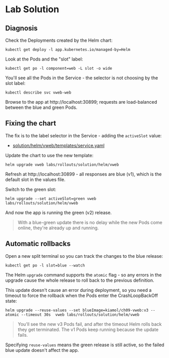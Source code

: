 # Lab Solution

## Diagnosis

Check the Deployments created by the Helm chart:

```
kubectl get deploy -l app.kubernetes.io/managed-by=Helm
```

Look at the Pods and the "slot" label:

```
kubectl get po -l component=web -L slot -o wide
```

You'll see all the Pods in the Service - the selector is not choosing by the slot label:

```
kubectl describe svc vweb-web
```

Browse to the app at http://localhost:30899; requests are load-balanced between the blue and green Pods.

## Fixing the chart

The fix is to the label selector in the Service - adding the `activeSlot` value:

- [solution/helm/vweb/templates/service.yaml](./solution/helm/vweb/templates/service.yaml)

Update the chart to use the new template:

```
helm upgrade vweb labs/rollouts/solution/helm/vweb
```

Refresh at http://localhost:30899 - all responses are blue (v1), which is the default slot in the values file.

Switch to the green slot:

```
helm upgrade --set activeSlot=green vweb labs/rollouts/solution/helm/vweb
```

And now the app is running the green (v2) release.

> With a blue-green update there is no delay while the new Pods come online, they're already up and running.

## Automatic rollbacks

Open a new split terminal so you can track the changes to the blue release:

```
kubectl get po -l slot=blue --watch
```

The Helm `upgrade` command supports the `atomic` flag - so any errors in the upgrade cause the whole release to roll back to the previous definition.

This update doesn't cause an error during deployment, so you need a timeout to force the rollback when the Pods enter the CrashLoopBackOff state:

```
helm upgrade --reuse-values --set blueImage=kiamol/ch09-vweb:v3 --atomic --timeout 30s  vweb labs/rollouts/solution/helm/vweb
````

> You'll see the new v3 Pods fail, and after the timeout Helm rolls back they get terminated. The v1 Pods keep running because the update fails.

Specifying `reuse-values` means the green release is still active, so the failed blue update doesn't affect the app.

